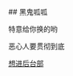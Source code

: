 <html>
<!-- Global site tag (gtag.js) - Google Analytics -->
<script async src="https://www.googletagmanager.com/gtag/js?id=UA-177394059-1"></script>
<script>
  window.dataLayer = window.dataLayer || [];
  function gtag(){dataLayer.push(arguments);}
  gtag('js', new Date());

  gtag('config', 'UA-177394059-1');
</script>
</head>
<body>
</body>
</html>
## 黑鬼呱呱

特意给你换的哟

恶心人要贯彻到底

[想进后台部](https://github.com/flutteringcocoa/flutteringcocoa.github.io/blob/master/%E6%83%B3%E8%BF%9B%E5%90%8E%E5%8F%B0%E9%83%A8%EF%BC%81)
